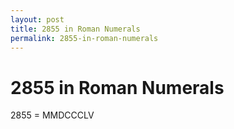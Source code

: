 ```yaml
---
layout: post
title: 2855 in Roman Numerals
permalink: 2855-in-roman-numerals
---
```


# 2855 in Roman Numerals

2855 = MMDCCCLV
